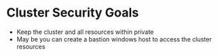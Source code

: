 # Cluster Security Goals 
- Keep the cluster and all resources within private 
- May be you can create a bastion windows host to access the cluster resources

